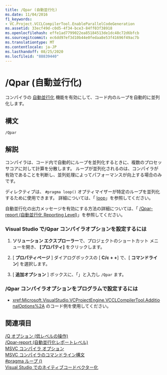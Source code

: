 ```yaml
---
title: /Qpar (自動並行化)
ms.date: 11/04/2016
f1_keywords:
- VC.Project.VCCLCompilerTool.EnableParallelCodeGeneration
ms.assetid: 33ecf49d-c0d5-4f34-bce3-84ff03f38918
ms.openlocfilehash: effe1ad7799022ea85184513de1dc48c72d6bfcb
ms.sourcegitcommit: ec6dd97ef3d10b44e0fedaa8e53f41696f49ac7b
ms.translationtype: MT
ms.contentlocale: ja-JP
ms.lasthandoff: 08/25/2020
ms.locfileid: "88839440"
---
```

# <a name="qpar-auto-parallelizer"></a>/Qpar (自動並行化)

コンパイラの [自動並行化](../../parallel/auto-parallelization-and-auto-vectorization.md) 機能を有効にして、コード内のループを自動的に並列化します。

## <a name="syntax"></a>構文

```
/Qpar
```

## <a name="remarks"></a>解説

コンパイラは、コード内で自動的にループを並列化するときに、複数のプロセッサコアに対して計算を分散します。 ループが並列化されるのは、コンパイラが有効であることを判断し、並列処理によってパフォーマンスが向上する場合のみです。

ディレクティブは、 `#pragma loop()` オプティマイザーが特定のループを並列化するために使用できます。 詳細については、「 [loop](../../preprocessor/loop.md)」を参照してください。

自動並行化の出力メッセージを有効にする方法の詳細については、「 [/Qpar-report (自動並行化 Reporting Level)](qpar-report-auto-parallelizer-reporting-level.md)」を参照してください。

### <a name="to-set-the-qpar-compiler-option-in-visual-studio"></a>Visual Studio で/Qpar コンパイラオプションを設定するには

1. **ソリューション エクスプローラー**で、プロジェクトのショートカット メニューを開き、 **[プロパティ]** をクリックします。

1. [ **プロパティページ** ] ダイアログボックスの [ **C/c + +**] で、[ **コマンドライン**] を選択します。

1. [ **追加オプション** ] ボックスに、「」と入力し `/Qpar` ます。

### <a name="to-set-the-qpar-compiler-option-programmatically"></a>/Qpar コンパイラオプションをプログラムで設定するには

- <xref:Microsoft.VisualStudio.VCProjectEngine.VCCLCompilerTool.AdditionalOptions%2A> のコード例を使用してください。

## <a name="see-also"></a>関連項目

[/Q オプション (低レベルの操作)](q-options-low-level-operations.md)<br/>
[/Qpar-report (自動並行化レポートレベル)](qpar-report-auto-parallelizer-reporting-level.md)<br/>
[MSVC コンパイラ オプション](compiler-options.md)<br/>
[MSVC コンパイラのコマンドライン構文](compiler-command-line-syntax.md)<br/>
[#pragma ループ ()](../../preprocessor/loop.md)<br/>
[Visual Studio でのネイティブコードベクター化](/archive/blogs/nativeconcurrency/auto-vectorizer-in-visual-studio-2012-overview)
